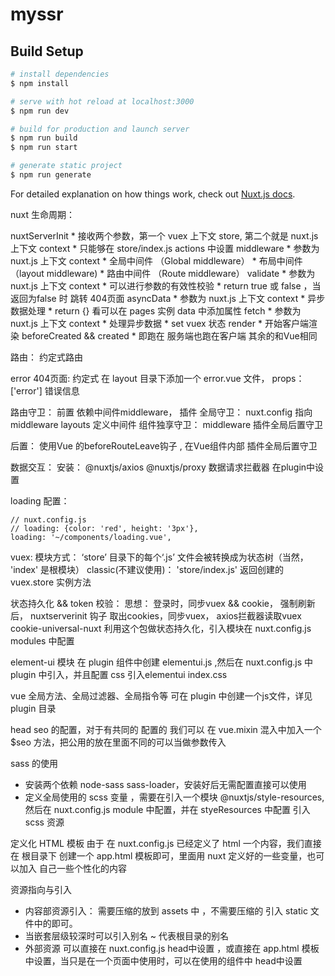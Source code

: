 # myssr

## Build Setup

```bash
# install dependencies
$ npm install

# serve with hot reload at localhost:3000
$ npm run dev

# build for production and launch server
$ npm run build
$ npm run start

# generate static project
$ npm run generate
```

For detailed explanation on how things work, check out [Nuxt.js docs](https://nuxtjs.org).

nuxt 生命周期：

  nuxtServerInit 
    * 接收两个参数，第一个 vuex 上下文 store, 第二个就是 nuxt.js 上下文 context
    * 只能够在 store/index.js actions 中设置
  middleware
    * 参数为 nuxt.js 上下文 context
    * 全局中间件 （Global middleware）
    * 布局中间件 （layout middleware)
    * 路由中间件 （Route middleware）
  validate
    * 参数为 nuxt.js 上下文 context
    * 可以进行参数的有效性校验
    * return true 或 false ，当返回为false 时 跳转 404页面
  asyncData
    * 参数为 nuxt.js 上下文 context
    * 异步数据处理
    * return {} 看可以在 pages 实例 data 中添加属性
  fetch
    * 参数为 nuxt.js 上下文 context
    * 处理异步数据
    * set vuex 状态
  render
    * 开始客户端渲染
  beforeCreated && created
    * 即跑在 服务端也跑在客户端
  其余的和Vue相同


路由：
  约定式路由
 
error 404页面: 
  约定式 在 layout 目录下添加一个 error.vue  文件， props：['error']  错误信息

路由守卫：
  前置  依赖中间件middleware， 插件 
    全局守卫： nuxt.config  指向middleware
              layouts 定义中间件
    组件独享守卫：
              middleware
    插件全局后置守卫

  后置：
    使用Vue 的beforeRouteLeave钩子 , 在Vue组件内部
    插件全局后置守卫

数据交互：
  安装：
    @nuxtjs/axios    @nuxtjs/proxy
    数据请求拦截器 在plugin中设置

loading 配置： 
  ```
  // nuxt.config.js
  // loading: {color: 'red', height: '3px'},
  loading: '~/components/loading.vue',
  ```

vuex:
  模块方式： ‘store’ 目录下的每个‘.js’ 文件会被转换成为状态树（当然， 'index' 是根模块）
  classic(不建议使用)： 'store/index.js' 返回创建的vuex.store 实例方法

状态持久化 && token 校验：
  思想： 登录时，同步vuex && cookie， 强制刷新后， nuxtserverinit 钩子 取出cookies，同步vuex， axios拦截器读取vuex
  cookie-universal-nuxt  利用这个包做状态持久化，引入模块在 nuxt.config.js modules 中配置

element-ui 模块
  在 plugin 组件中创建 elementui.js ,然后在 nuxt.config.js 中 plugin 中引入，并且配置 css 引入elementui index.css

vue 全局方法、全局过滤器、全局指令等 可在 plugin 中创建一个js文件，详见 plugin 目录

head seo 的配置，对于有共同的 配置的 我们可以 在 vue.mixin 混入中加入一个 $seo 方法，把公用的放在里面不同的可以当做参数传入

sass 的使用
  * 安装两个依赖 node-sass sass-loader，安装好后无需配置直接可以使用
  * 定义全局使用的 scss 变量 ，需要在引入一个模块 @nuxtjs/style-resources, 然后在 nuxt.config.js module 中配置，并在 styeResources 中配置 引入 scss 资源

定义化 HTML 模板
  由于 在 nuxt.config.js 已经定义了 html 一个内容，我们直接在 根目录下 创建一个 app.html 模板即可，里面用 nuxt 定义好的一些变量，也可以加入 自己一些个性化的内容

资源指向与引入
  * 内容部资源引入： 需要压缩的放到 assets 中 ，不需要压缩的 引入 static 文件中的即可。
  * 当嵌套层级较深时可以引入别名 ~ 代表根目录的别名
  * 外部资源 可以直接在 nuxt.config.js head中设置 ，或直接在 app.html 模板中设置，当只是在一个页面中使用时，可以在使用的组件中 head中设置